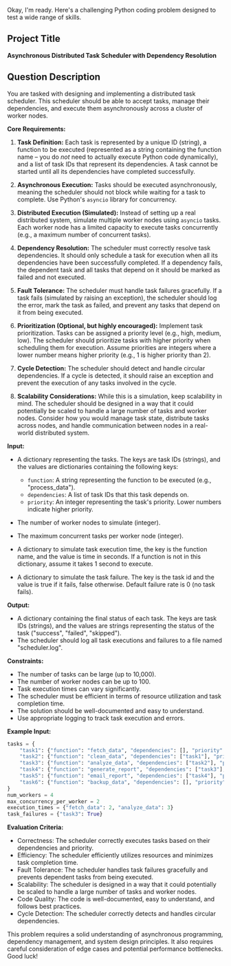 Okay, I'm ready. Here's a challenging Python coding problem designed to test a wide range of skills.

## Project Title

**Asynchronous Distributed Task Scheduler with Dependency Resolution**

## Question Description

You are tasked with designing and implementing a distributed task scheduler. This scheduler should be able to accept tasks, manage their dependencies, and execute them asynchronously across a cluster of worker nodes.

**Core Requirements:**

1.  **Task Definition:** Each task is represented by a unique ID (string), a function to be executed (represented as a string containing the function name – you do *not* need to actually execute Python code dynamically), and a list of task IDs that represent its dependencies. A task cannot be started until all its dependencies have completed successfully.

2.  **Asynchronous Execution:** Tasks should be executed asynchronously, meaning the scheduler should not block while waiting for a task to complete. Use Python's `asyncio` library for concurrency.

3.  **Distributed Execution (Simulated):** Instead of setting up a real distributed system, simulate multiple worker nodes using `asyncio` tasks. Each worker node has a limited capacity to execute tasks concurrently (e.g., a maximum number of concurrent tasks).

4.  **Dependency Resolution:** The scheduler must correctly resolve task dependencies. It should only schedule a task for execution when all its dependencies have been successfully completed. If a dependency fails, the dependent task and all tasks that depend on it should be marked as failed and not executed.

5.  **Fault Tolerance:** The scheduler must handle task failures gracefully. If a task fails (simulated by raising an exception), the scheduler should log the error, mark the task as failed, and prevent any tasks that depend on it from being executed.

6.  **Prioritization (Optional, but highly encouraged):** Implement task prioritization. Tasks can be assigned a priority level (e.g., high, medium, low). The scheduler should prioritize tasks with higher priority when scheduling them for execution. Assume priorities are integers where a lower number means higher priority (e.g., 1 is higher priority than 2).

7.  **Cycle Detection:** The scheduler should detect and handle circular dependencies. If a cycle is detected, it should raise an exception and prevent the execution of any tasks involved in the cycle.

8.  **Scalability Considerations:** While this is a simulation, keep scalability in mind. The scheduler should be designed in a way that it could potentially be scaled to handle a large number of tasks and worker nodes. Consider how you would manage task state, distribute tasks across nodes, and handle communication between nodes in a real-world distributed system.

**Input:**

*   A dictionary representing the tasks. The keys are task IDs (strings), and the values are dictionaries containing the following keys:
    *   `function`: A string representing the function to be executed (e.g., "process\_data").
    *   `dependencies`: A list of task IDs that this task depends on.
    *   `priority`: An integer representing the task's priority. Lower numbers indicate higher priority.

*   The number of worker nodes to simulate (integer).
*   The maximum concurrent tasks per worker node (integer).
*   A dictionary to simulate task execution time, the key is the function name, and the value is time in seconds. If a function is not in this dictionary, assume it takes 1 second to execute.
*   A dictionary to simulate the task failure. The key is the task id and the value is true if it fails, false otherwise. Default failure rate is 0 (no task fails).

**Output:**

*   A dictionary containing the final status of each task. The keys are task IDs (strings), and the values are strings representing the status of the task ("success", "failed", "skipped").
* The scheduler should log all task executions and failures to a file named "scheduler.log".

**Constraints:**

*   The number of tasks can be large (up to 10,000).
*   The number of worker nodes can be up to 100.
*   Task execution times can vary significantly.
*   The scheduler must be efficient in terms of resource utilization and task completion time.
*   The solution should be well-documented and easy to understand.
*   Use appropriate logging to track task execution and errors.

**Example Input:**

```python
tasks = {
    "task1": {"function": "fetch_data", "dependencies": [], "priority": 1},
    "task2": {"function": "clean_data", "dependencies": ["task1"], "priority": 2},
    "task3": {"function": "analyze_data", "dependencies": ["task2"], "priority": 3},
    "task4": {"function": "generate_report", "dependencies": ["task3"], "priority": 4},
    "task5": {"function": "email_report", "dependencies": ["task4"], "priority": 5},
    "task6": {"function": "backup_data", "dependencies": [], "priority": 2}
}
num_workers = 4
max_concurrency_per_worker = 2
execution_times = {"fetch_data": 2, "analyze_data": 3}
task_failures = {"task3": True}

```

**Evaluation Criteria:**

*   Correctness: The scheduler correctly executes tasks based on their dependencies and priority.
*   Efficiency: The scheduler efficiently utilizes resources and minimizes task completion time.
*   Fault Tolerance: The scheduler handles task failures gracefully and prevents dependent tasks from being executed.
*   Scalability: The scheduler is designed in a way that it could potentially be scaled to handle a large number of tasks and worker nodes.
*   Code Quality: The code is well-documented, easy to understand, and follows best practices.
*   Cycle Detection: The scheduler correctly detects and handles circular dependencies.

This problem requires a solid understanding of asynchronous programming, dependency management, and system design principles. It also requires careful consideration of edge cases and potential performance bottlenecks. Good luck!
